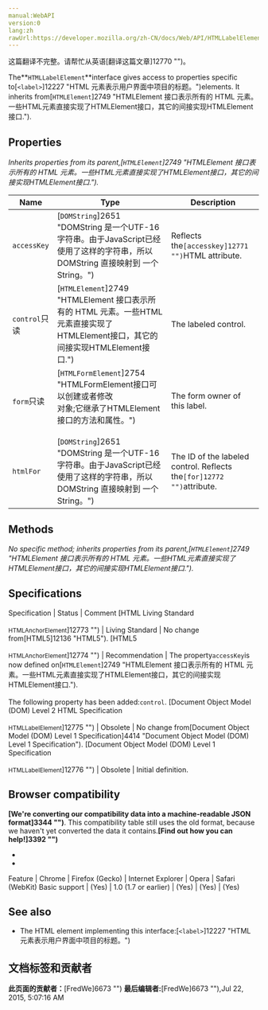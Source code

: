 ```yaml
---
manual:WebAPI
version:0
lang:zh
rawUrl:https://developer.mozilla.org/zh-CN/docs/Web/API/HTMLLabelElement
---
```




这篇翻译不完整。请帮忙从英语[翻译这篇文章]12770 "")。






The**`HTMLLabelElement`**interface gives access to properties specific to[`<label>`]12227 "HTML 元素表示用户界面中项目的标题。")elements. It inherits from[`HTMLElement`]2749 "HTMLElement 接口表示所有的 HTML 元素。一些HTML元素直接实现了HTMLElement接口，其它的间接实现HTMLElement接口.").


## Properties<a name="Properties"></a>


<em>Inherits properties from its parent,[`HTMLElement`]2749 "HTMLElement 接口表示所有的 HTML 元素。一些HTML元素直接实现了HTMLElement接口，其它的间接实现HTMLElement接口.").</em>

Name | Type | Description 
 ---  |  ---  |  ---  | 
`accessKey` | [`DOMString`]2651 "DOMString 是一个UTF-16字符串。由于JavaScript已经使用了这样的字符串，所以DOMString 直接映射到 一个String。") | Reflects the`[accesskey]12771 "")`HTML attribute. 
`control`只读 | [`HTMLElement`]2749 "HTMLElement 接口表示所有的 HTML 元素。一些HTML元素直接实现了HTMLElement接口，其它的间接实现HTMLElement接口.") | The labeled control. 
`form`只读 | [`HTMLFormElement`]2754 "HTMLFormElement接口可以创建或者修改<form>对象;它继承了HTMLElement接口的方法和属性。") | The form owner of this label. 
`htmlFor` | [`DOMString`]2651 "DOMString 是一个UTF-16字符串。由于JavaScript已经使用了这样的字符串，所以DOMString 直接映射到 一个String。") | The ID of the labeled control. Reflects the`[for]12772 "")`attribute. 


## Methods<a name="Methods"></a>


<em>No specific method; inherits properties from its parent,[`HTMLElement`]2749 "HTMLElement 接口表示所有的 HTML 元素。一些HTML元素直接实现了HTMLElement接口，其它的间接实现HTMLElement接口.").</em>


## Specifications<a name="Specifications"></a>
Specification | Status | Comment 
[HTML Living Standard<br></br><small>HTMLAnchorElement</small>]12773 "") | Living Standard | No change from[HTML5]12136 "HTML5"). 
[HTML5<br></br><small>HTMLAnchorElement</small>]12774 "") | Recommendation | The property`accessKey`is now defined on[`HTMLElement`]2749 "HTMLElement 接口表示所有的 HTML 元素。一些HTML元素直接实现了HTMLElement接口，其它的间接实现HTMLElement接口.").<br></br>The following property has been added:`control`. 
[Document Object Model (DOM) Level 2 HTML Specification<br></br><small>HTMLLabelElement</small>]12775 "") | Obsolete | No change from[Document Object Model (DOM) Level 1 Specification]4414 "Document Object Model (DOM) Level 1 Specification"). 
[Document Object Model (DOM) Level 1 Specification<br></br><small>HTMLLabelElement</small>]12776 "") | Obsolete | Initial definition. 


## Browser compatibility<a name="Browser_compatibility"></a>


**[We&#39;re converting our compatibility data into a machine-readable JSON format]3344 "")**. This compatibility table still uses the old format, because we haven&#39;t yet converted the data it contains.**[Find out how you can help!]3392 "")**


* 
* 
Feature | Chrome | Firefox (Gecko) | Internet Explorer | Opera | Safari (WebKit) 
Basic support | (Yes) | 1.0 (1.7 or earlier) | (Yes) | (Yes) | (Yes) 





## See also<a name="See_also"></a>

* The HTML element implementing this interface:[`<label>`]12227 "HTML 元素表示用户界面中项目的标题。")



## 文档标签和贡献者
**此页面的贡献者：**[FredWe]6673 "")
**最后编辑者:**[FredWe]6673 ""),<time>Jul 22, 2015, 5:07:16 AM</time>


